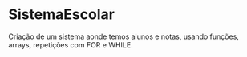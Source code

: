 # SistemaEscolar
Criação de um sistema aonde temos alunos e notas, usando funções, arrays, repetições com FOR e WHILE.
